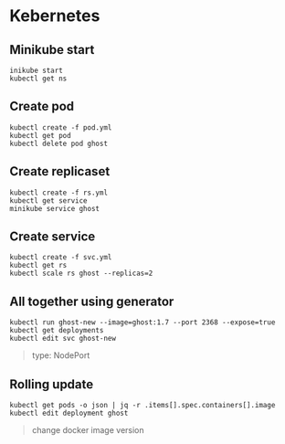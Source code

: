 # Kebernetes

## Minikube start
`inikube start`  
`kubectl get ns`

## Create pod
`kubectl create -f pod.yml`  
`kubectl get pod`  
`kubectl delete pod ghost`

## Create replicaset
`kubectl create -f rs.yml`  
`kubectl get service`  
`minikube service ghost`  

## Create service
`kubectl create -f svc.yml`  
`kubectl get rs`  
`kubectl scale rs ghost --replicas=2`  

## All together using generator
`kubectl run ghost-new --image=ghost:1.7 --port 2368 --expose=true`  
`kubectl get deployments`  
`kubectl edit svc ghost-new`  
>type: NodePort

## Rolling update
`kubectl get pods -o json | jq -r .items[].spec.containers[].image`
`kubectl edit deployment ghost` 
>change docker image version